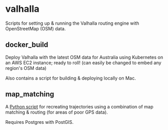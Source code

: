 # valhalla
Scripts for setting up & running the Valhalla routing engine with OpenStreetMap (OSM) data.

## docker_build

Deploy Valhalla with the latest OSM data for Australia using Kubernetes on an AWS EC2 instance; ready to roll! (can easily be changed to embed any region's OSM data)

Also contains a script for building & deploying locally on Mac.

## map_matching

A [Python script](./map_matching) for recreating trajectories using a combination of map matching & routing (for areas of poor GPS data).

Requires Postgres with PostGIS.
